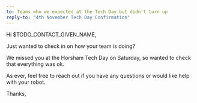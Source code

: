 ```yaml
---
to: Teams who we expected at the Tech Day but didn't turn up
reply-to: "4th November Tech Day Confirmation"
---
```


Hi $TODO_CONTACT_GIVEN_NAME,

Just wanted to check in on how your team is doing?

We missed you at the Horsham Tech Day on Saturday, so wanted to check that everything was ok.

As ever, feel free to reach out if you have any questions or would like help with your robot.

Thanks,

